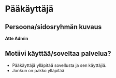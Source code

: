 # Pääkäyttäjä


## Persoona/sidosryhmän kuvaus

**Atte Admin**



## Motiivi käyttää/soveltaa palvelua? 

* Pääkäyttäjä ylläpitää sovellusta ja sen käyttäjiä.
* Jonkun on pakko ylläpitää